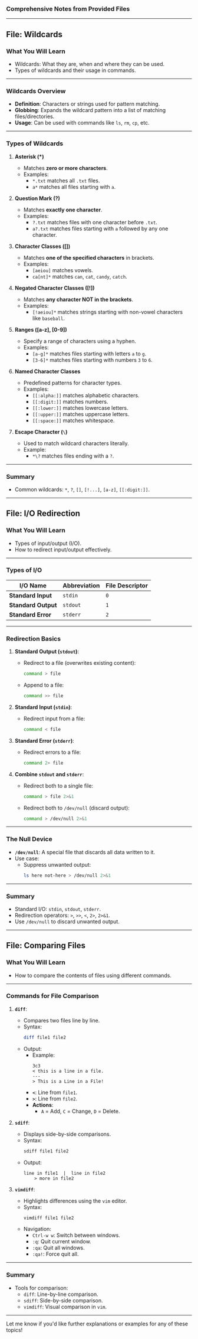 ### Comprehensive Notes from Provided Files

---

## **File: Wildcards**
### **What You Will Learn**
- Wildcards: What they are, when and where they can be used.
- Types of wildcards and their usage in commands.

---

### **Wildcards Overview**
- **Definition**: Characters or strings used for pattern matching.
- **Globbing**: Expands the wildcard pattern into a list of matching files/directories.
- **Usage**: Can be used with commands like `ls`, `rm`, `cp`, etc.

---

### **Types of Wildcards**

1. **Asterisk (*)**  
   - Matches **zero or more characters**.  
   - Examples:
     - `*.txt` matches all `.txt` files.
     - `a*` matches all files starting with `a`.

2. **Question Mark (?)**  
   - Matches **exactly one character**.  
   - Examples:
     - `?.txt` matches files with one character before `.txt`.
     - `a?.txt` matches files starting with `a` followed by any one character.

3. **Character Classes ([])**  
   - Matches **one of the specified characters** in brackets.  
   - Examples:
     - `[aeiou]` matches vowels.
     - `ca[nt]*` matches `can`, `cat`, `candy`, `catch`.

4. **Negated Character Classes ([!])**  
   - Matches **any character NOT in the brackets**.  
   - Examples:
     - `[!aeiou]*` matches strings starting with non-vowel characters like `baseball`.

5. **Ranges ([a-z], [0-9])**  
   - Specify a range of characters using a hyphen.  
   - Examples:
     - `[a-g]*` matches files starting with letters `a` to `g`.
     - `[3-6]*` matches files starting with numbers `3` to `6`.

6. **Named Character Classes**  
   - Predefined patterns for character types.  
   - Examples:
     - `[[:alpha:]]` matches alphabetic characters.
     - `[[:digit:]]` matches numbers.
     - `[[:lower:]]` matches lowercase letters.
     - `[[:upper:]]` matches uppercase letters.
     - `[[:space:]]` matches whitespace.

7. **Escape Character (`\`)**  
   - Used to match wildcard characters literally.  
   - Example:
     - `*\?` matches files ending with a `?`.

---

### **Summary**
- Common wildcards: `*`, `?`, `[]`, `[!...]`, `[a-z]`, `[[:digit:]]`.

---

## **File: I/O Redirection**
### **What You Will Learn**
- Types of input/output (I/O).
- How to redirect input/output effectively.

---

### **Types of I/O**

| **I/O Name**       | **Abbreviation** | **File Descriptor** |
|---------------------|------------------|----------------------|
| **Standard Input**  | `stdin`         | `0`                  |
| **Standard Output** | `stdout`        | `1`                  |
| **Standard Error**  | `stderr`        | `2`                  |

---

### **Redirection Basics**

1. **Standard Output (`stdout`)**:
   - Redirect to a file (overwrites existing content):
     ```bash
     command > file
     ```
   - Append to a file:
     ```bash
     command >> file
     ```

2. **Standard Input (`stdin`)**:
   - Redirect input from a file:
     ```bash
     command < file
     ```

3. **Standard Error (`stderr`)**:
   - Redirect errors to a file:
     ```bash
     command 2> file
     ```

4. **Combine `stdout` and `stderr`**:
   - Redirect both to a single file:
     ```bash
     command > file 2>&1
     ```
   - Redirect both to `/dev/null` (discard output):
     ```bash
     command > /dev/null 2>&1
     ```

---

### **The Null Device**
- **`/dev/null`**: A special file that discards all data written to it.  
- Use case:
  - Suppress unwanted output:
    ```bash
    ls here not-here > /dev/null 2>&1
    ```

---

### **Summary**
- Standard I/O: `stdin`, `stdout`, `stderr`.
- Redirection operators: `>`, `>>`, `<`, `2>`, `2>&1`.
- Use `/dev/null` to discard unwanted output.

---

## **File: Comparing Files**
### **What You Will Learn**
- How to compare the contents of files using different commands.

---

### **Commands for File Comparison**

1. **`diff`**:
   - Compares two files line by line.
   - Syntax:
     ```bash
     diff file1 file2
     ```
   - Output:
     - Example:
       ```
       3c3
       < this is a line in a file.
       ---
       > This is a Line in a File!
       ```
     - **`<`**: Line from `file1`.  
     - **`>`**: Line from `file2`.  
     - **Actions**:
       - `A` = Add, `C` = Change, `D` = Delete.

2. **`sdiff`**:
   - Displays side-by-side comparisons.
   - Syntax:
     ```bash
     sdiff file1 file2
     ```
   - Output:
     ```
     line in file1  |  line in file2
         > more in file2
     ```

3. **`vimdiff`**:
   - Highlights differences using the `vim` editor.
   - Syntax:
     ```bash
     vimdiff file1 file2
     ```
   - Navigation:
     - `Ctrl-w w`: Switch between windows.
     - `:q`: Quit current window.
     - `:qa`: Quit all windows.
     - `:qa!`: Force quit all.

---

### **Summary**
- Tools for comparison:
  - `diff`: Line-by-line comparison.
  - `sdiff`: Side-by-side comparison.
  - `vimdiff`: Visual comparison in `vim`.

--- 

Let me know if you'd like further explanations or examples for any of these topics!
